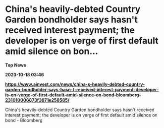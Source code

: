 # China's heavily-debted Country Garden bondholder says hasn't received interest payment; the developer is on verge of first default amid silence on bon...
**Top News**

**2023-10-18 03:46**

**https://www.ainvest.com/news/china-s-heavily-debted-country-garden-bondholder-says-hasn-t-received-interest-payment-developer-is-on-verge-of-first-default-amid-silence-on-bond-bloomberg-231010006873f3971e258585/**

China's heavily-debted Country Garden bondholder says hasn't received interest payment; the developer is on verge of first default amid silence on bond - Bloomberg